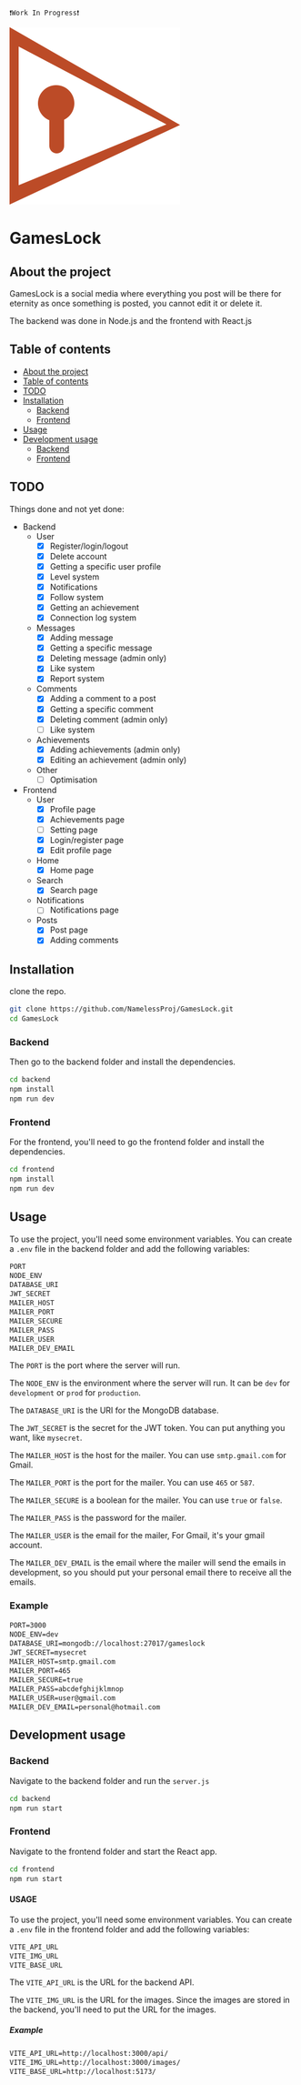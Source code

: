 `❗Work In Progress❗`

![logo](./frontend/public/LOGO.svg)
# GamesLock
## About the project
GamesLock is a social media where everything you post will be there for eternity as once something is posted, you cannot edit it or delete it.

The backend was done in Node.js and the frontend with React.js

## Table of contents
- [About the project](#about-the-project)
- [Table of contents](#table-of-contents)
- [TODO](#todo)
- [Installation](#installation)
  - [Backend](#backend)
  - [Frontend](#frontend)
- [Usage](#usage)
- [Development usage](#development-usage)
  - [Backend](#backend-1)
  - [Frontend](#frontend-1)

## TODO
Things done and not yet done:
- Backend
  - User
    - [x] Register/login/logout
    - [x] Delete account
    - [x] Getting a specific user profile
    - [x] Level system
    - [x] Notifications
    - [x] Follow system
    - [x] Getting an achievement
    - [x] Connection log system
  - Messages
    - [x] Adding message
    - [x] Getting a specific message
    - [x] Deleting message (admin only)
    - [x] Like system
    - [x] Report system
  - Comments
    - [x] Adding a comment to a post
    - [x] Getting a specific comment
    - [x] Deleting comment (admin only)
    - [ ] Like system
  - Achievements
    - [x] Adding achievements (admin only) 
    - [x] Editing an achievement (admin only)
  - Other
    - [ ] Optimisation
- Frontend
  - User
    - [x] Profile page
    - [x] Achievements page
    - [ ] Setting page
    - [x] Login/register page
    - [x] Edit profile page
  - Home
    - [x] Home page
  - Search 
    - [x] Search page
  - Notifications
    - [ ] Notifications page
  - Posts
    - [x] Post page
    - [x] Adding comments

## Installation
clone the repo.
```bash
git clone https://github.com/NamelessProj/GamesLock.git
cd GamesLock
```

### Backend
Then go to the backend folder and install the dependencies.
```bash
cd backend
npm install
npm run dev
```

### Frontend
For the frontend, you'll need to go the frontend folder and install the dependencies.
```bash
cd frontend
npm install
npm run dev
```

## Usage
To use the project, you'll need some environment variables. You can create a `.env` file in the backend folder and add the following variables:
```env
PORT
NODE_ENV
DATABASE_URI
JWT_SECRET
MAILER_HOST
MAILER_PORT
MAILER_SECURE
MAILER_PASS
MAILER_USER
MAILER_DEV_EMAIL
```
The `PORT` is the port where the server will run.

The `NODE_ENV` is the environment where the server will run. It can be `dev` for `development` or `prod` for `production`.

The `DATABASE_URI` is the URI for the MongoDB database.

The `JWT_SECRET` is the secret for the JWT token. You can put anything you want, like `mysecret`.

The `MAILER_HOST` is the host for the mailer. You can use `smtp.gmail.com` for Gmail.

The `MAILER_PORT` is the port for the mailer. You can use `465` or `587`.

The `MAILER_SECURE` is a boolean for the mailer. You can use `true` or `false`.

The `MAILER_PASS` is the password for the mailer.

The `MAILER_USER` is the email for the mailer, For Gmail, it's your gmail account.

The `MAILER_DEV_EMAIL` is the email where the mailer will send the emails in development, so you should put your personal email there to receive all the emails.

### Example
```env
PORT=3000
NODE_ENV=dev
DATABASE_URI=mongodb://localhost:27017/gameslock
JWT_SECRET=mysecret
MAILER_HOST=smtp.gmail.com
MAILER_PORT=465
MAILER_SECURE=true
MAILER_PASS=abcdefghijklmnop
MAILER_USER=user@gmail.com
MAILER_DEV_EMAIL=personal@hotmail.com
```

## Development usage
###  Backend
Navigate to the backend folder and run the `server.js`
```bash
cd backend
npm run start
```

### Frontend
Navigate to the frontend folder and start the React app.
```bash
cd frontend
npm run start
```

#### USAGE
To use the project, you'll need some environment variables. You can create a `.env` file in the frontend folder and add the following variables:
```env
VITE_API_URL
VITE_IMG_URL
VITE_BASE_URL
```
The `VITE_API_URL` is the URL for the backend API.

The `VITE_IMG_URL` is the URL for the images. Since the images are stored in the backend, you'll need to put the URL for the images.

##### Example
```env
VITE_API_URL=http://localhost:3000/api/
VITE_IMG_URL=http://localhost:3000/images/
VITE_BASE_URL=http://localhost:5173/
```